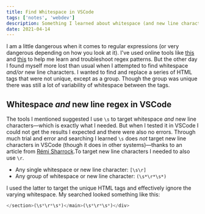 ```yaml
---
title: Find Whitespace in VSCode
tags: ['notes', 'webdev']
description: Something I learned about whitespace (and new line character) regex search in VSCode.
date: 2021-04-14
---
```

<span class="dropcap">I</span> am a little dangerous when it comes to regular expressions (or very dangerous depending on how you look at it). I've used online tools like [this](https://regex101.com/) and [this](https://regexr.com/) to help me learn and troubleshoot regex patterns. But the other day I found myself more lost than usual when I attempted to find whitespace _and/or_ new line characters. I wanted to find and replace a series of HTML tags that were not unique, except as a group. Though the group was unique there was still a lot of variability of whitespace  between the tags. 

## Whitespace _and_ new line regex in VSCode
The tools I mentioned suggested I use `\s` to target whitespace _and_ new line characters—which is exactly what I needed. But when I tested it in VSCode I could not get the results I expected and there were also no errors. Through much trial and error and searching I learned  `\s` does _not_ target new line characters in VSCode (though it does in other systems)—thanks to an article from [Rémi Sharrock](https://remisharrock.fr/post/regex-search-and-replace-visual-studio-code/).To target new line characters I needed to also use `\r`. 
 - Any single whitespace or new line character: `[\s\r]`
 - Any group of whitespace or new line character: `(\s*\r*\s*)`

I used the latter to target the unique HTML tags and effectively ignore the varying whitespace. My searched looked something like this:
``` javascript
</section>(\s*\r*\s*)</main>(\s*\r*\s*)</div>
```